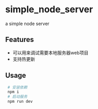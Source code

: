 # simple_node_server

a simple node server

## Features

* 可以用来调试需要本地服务器web项目
* 支持热更新

## Usage

``` bash
 # 安装依赖
 npm i
 # 启动服务
 npm run dev
```